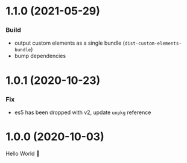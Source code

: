 # 1.1.0 (2021-05-29)

### Build

- output custom elements as a single bundle (`dist-custom-elements-bundle`)
- bump dependencies

# 1.0.1 (2020-10-23)

### Fix

- es5 has been dropped with v2, update `unpkg` reference

# 1.0.0 (2020-10-03)

Hello World 👋
